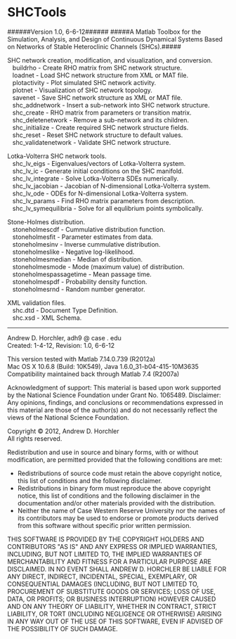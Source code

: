 SHCTools
========
######Version 1.0, 6-6-12######
#####A Matlab Toolbox for the Simulation, Analysis, and Design of Continuous Dynamical Systems Based on Networks of Stable Heteroclinic Channels (SHCs).#####


SHC network creation, modification, and visualization, and conversion.  
&nbsp;&nbsp;&nbsp;buildrho               - Create RHO matrix from SHC network structure.  
&nbsp;&nbsp;&nbsp;loadnet                - Load SHC network structure from XML or MAT file.  
&nbsp;&nbsp;&nbsp;plotactivity           - Plot simulated SHC network activity.  
&nbsp;&nbsp;&nbsp;plotnet                - Visualization of SHC network topology.  
&nbsp;&nbsp;&nbsp;savenet                - Save SHC network structure as XML or MAT file.  
&nbsp;&nbsp;&nbsp;shc_addnetwork         - Insert a sub-network into SHC network structure.  
&nbsp;&nbsp;&nbsp;shc_create             - RHO matrix from parameters or transition matrix.  
&nbsp;&nbsp;&nbsp;shc_deletenetwork      - Remove a sub-network and its children.  
&nbsp;&nbsp;&nbsp;shc_initialize         - Create required SHC network structure fields.  
&nbsp;&nbsp;&nbsp;shc_reset              - Reset SHC network structure to default values.  
&nbsp;&nbsp;&nbsp;shc_validatenetwork    - Validate SHC network structure.

Lotka-Volterra SHC network tools.  
&nbsp;&nbsp;&nbsp;shc_lv_eigs            - Eigenvalues/vectors of Lotka-Volterra system.  
&nbsp;&nbsp;&nbsp;shc_lv_ic              - Generate initial conditions on the SHC manifold.  
&nbsp;&nbsp;&nbsp;shc_lv_integrate       - Solve Lotka-Volterra SDEs numerically.  
&nbsp;&nbsp;&nbsp;shc_lv_jacobian        - Jacobian of N-dimensional Lotka-Volterra system.  
&nbsp;&nbsp;&nbsp;shc_lv_ode             - ODEs for N-dimensional Lotka-Volterra system.  
&nbsp;&nbsp;&nbsp;shc_lv_params          - Find RHO matrix parameters from description.  
&nbsp;&nbsp;&nbsp;shc_lv_symequilibria   - Solve for all equlibrium points symbolically.

Stone-Holmes distribution.  
&nbsp;&nbsp;&nbsp;stoneholmescdf         - Cummulative distribution function.  
&nbsp;&nbsp;&nbsp;stoneholmesfit         - Parameter estimates from data.  
&nbsp;&nbsp;&nbsp;stoneholmesinv         - Inverse cummulative distribution.  
&nbsp;&nbsp;&nbsp;stoneholmeslike        - Negative log-likelihood.  
&nbsp;&nbsp;&nbsp;stoneholmesmedian      - Median of distribution.   
&nbsp;&nbsp;&nbsp;stoneholmesmode        - Mode (maximum value) of distribution.  
&nbsp;&nbsp;&nbsp;stoneholmespassagetime - Mean passage time.  
&nbsp;&nbsp;&nbsp;stoneholmespdf         - Probability density function.  
&nbsp;&nbsp;&nbsp;stoneholmesrnd         - Random number generator.

XML validation files.  
&nbsp;&nbsp;&nbsp;shc.dtd                - Document Type Definition.  
&nbsp;&nbsp;&nbsp;shc.xsd                - XML Schema.

--------

Andrew D. Horchler, adh9 @ case . edu  
Created: 1-4-12, Revision: 1.0, 6-6-12  

This version tested with Matlab 7.14.0.739 (R2012a)  
Mac OS X 10.6.8 (Build: 10K549), Java 1.6.0_31-b04-415-10M3635  
Compatibility maintained back through Matlab 7.4 (R2007a)  

Acknowledgment of support: This material is based upon work supported by the National Science Foundation under Grant No. 1065489. Disclaimer: Any opinions, findings, and conclusions or recommendations expressed in this material are those of the author(s) and do not necessarily reflect the views of the National Science Foundation.

Copyright &copy; 2012, Andrew D. Horchler  
All rights reserved.  

Redistribution and use in source and binary forms, with or without modification, are permitted provided that the following conditions are met:
 * Redistributions of source code must retain the above copyright notice, this list of conditions and the following disclaimer.
 * Redistributions in binary form must reproduce the above copyright notice, this list of conditions and the following disclaimer in the documentation and/or other materials provided with the distribution.
 * Neither the name of Case Western Reserve University nor the names of its contributors may be used to endorse or promote products derived from this software without specific prior written permission.

THIS SOFTWARE IS PROVIDED BY THE COPYRIGHT HOLDERS AND CONTRIBUTORS "AS IS" AND ANY EXPRESS OR IMPLIED WARRANTIES, INCLUDING, BUT NOT LIMITED TO, THE IMPLIED WARRANTIES OF MERCHANTABILITY AND FITNESS FOR A PARTICULAR PURPOSE ARE DISCLAIMED. IN NO EVENT SHALL ANDREW D. HORCHLER BE LIABLE FOR ANY DIRECT, INDIRECT, INCIDENTAL, SPECIAL, EXEMPLARY, OR CONSEQUENTIAL DAMAGES (INCLUDING, BUT NOT LIMITED TO, PROCUREMENT OF SUBSTITUTE GOODS OR SERVICES; LOSS OF USE, DATA, OR PROFITS; OR BUSINESS INTERRUPTION) HOWEVER CAUSED AND ON ANY THEORY OF LIABILITY, WHETHER IN CONTRACT, STRICT LIABILITY, OR TORT (INCLUDING NEGLIGENCE OR OTHERWISE) ARISING IN ANY WAY OUT OF THE USE OF THIS SOFTWARE, EVEN IF ADVISED OF THE POSSIBILITY OF SUCH DAMAGE.